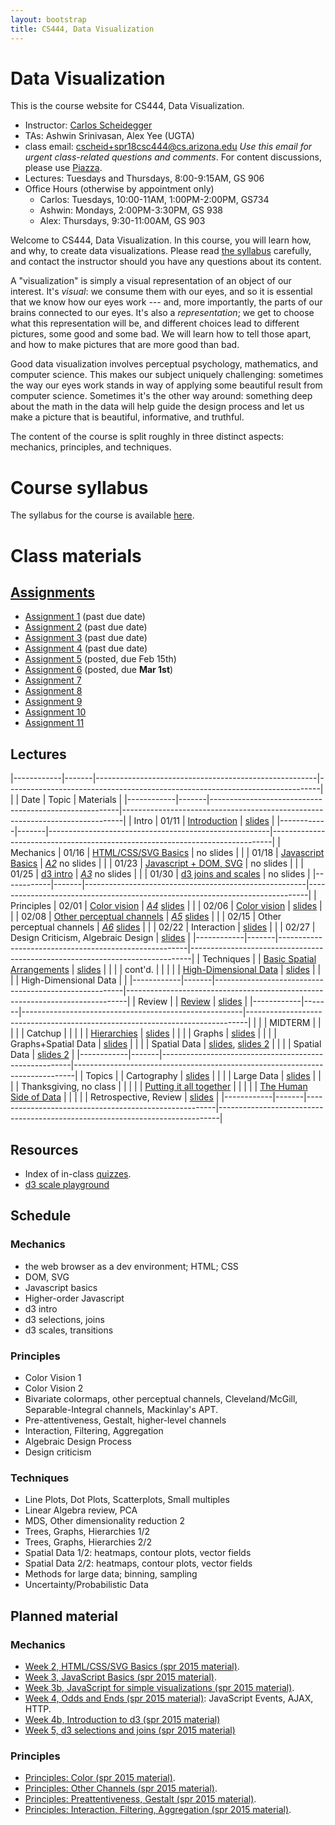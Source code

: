 ```yaml
---
layout: bootstrap
title: CS444, Data Visualization
---
```


# Data Visualization

This is the course website for CS444, Data Visualization.

* Instructor: [Carlos Scheidegger](http://cscheid.net)
* TAs: Ashwin Srinivasan, Alex Yee (UGTA)
* class email:
  [cscheid+spr18csc444@cs.arizona.edu](mailto:cscheid+spr18csc444@cs.arizona.edu)
  *Use this email for urgent class-related questions and
  comments*. For content
  discussions, please use [Piazza](https://piazza.com/arizona/spring2018/csc444/home).
* Lectures: Tuesdays and Thursdays, 8:00-9:15AM, GS 906
* Office Hours (otherwise by appointment only)
  * Carlos: Tuesdays, 10:00-11AM, 1:00PM-2:00PM, GS734
  * Ashwin: Mondays, 2:00PM-3:30PM, GS 938
  * Alex: Thursdays, 9:30-11:00AM, GS 903

Welcome to CS444, Data Visualization. In this course, you will learn
how, and why, to create data visualizations.  Please read
[the syllabus](syllabus.html) carefully, and contact the instructor
should you have any questions about its content.

A "visualization" is simply a visual representation of an object of
our interest. It's *visual*: we consume them with our eyes, and so it
is essential that we know how our eyes work --- and, more importantly,
the parts of our brains connected to our eyes. It's also a
*representation*; we get to choose what this representation will be,
and different choices lead to different pictures, some good and some
bad. We will learn how to tell those apart, and how to make pictures
that are more good than bad.

Good data visualization involves perceptual
psychology, mathematics, and computer science. This makes our subject
uniquely challenging: sometimes the way our eyes work stands in
way of applying some beautiful result from computer science. Sometimes
it's the other way around: something deep about the math in the data
will help guide the design process and let us make a picture that is beautiful,
informative, and truthful.

The content of the course is split roughly in three distinct aspects:
mechanics, principles, and techniques.


# Course syllabus

The syllabus for the course is available [here](syllabus.html).

# Class materials

## [Assignments](assignments.html)

* [Assignment 1](assignment_1.html) (past due date)
* [Assignment 2](assignment_2.html) (past due date)
* [Assignment 3](assignment_3.html) (past due date)
* [Assignment 4](assignment_4.html) (past due date)
* [Assignment 5](assignment_5.html) (posted, due Feb 15th)
* [Assignment 6](assignment_6.html) (posted, due **Mar 1st**)
* [Assignment 7](assignment_7.html)
* [Assignment 8](assignment_8.html)
* [Assignment 9](assignment_9.html)
* [Assignment 10](assignment_10.html)
* [Assignment 11](assignment_11.html)

## Lectures

|------------|-------|-------------------------------------------------------|------------------------------------------------------------------------------|
|            | Date  | Topic                                                 | Materials                                                                    |
|------------|-------|-------------------------------------------------------|------------------------------------------------------------------------------|
| Intro      | 01/11 | [Introduction](lectures/week1.html)                   | [slides](slides/lecture%201.pdf)                                             |
|------------|-------|-------------------------------------------------------|------------------------------------------------------------------------------|
| Mechanics  | 01/16 | [HTML/CSS/SVG Basics](lectures/lecture2.html)         | no slides                                                                    |
|            | 01/18 | [Javascript Basics](lectures/lecture3.html)           | *[A2](assignment_2.html)* no slides                                          |
|            | 01/23 | [Javascript + DOM, SVG](lectures/lecture4.html)       | no slides                                                                    |
|            | 01/25 | [d3 intro](lectures/lecture5.html)                    | *[A3](assignment_3.html)* no slides                                          |
|            | 01/30 | [d3 joins and scales](lectures/lecture6.html)         | no slides                                                                    |
|------------|-------|-------------------------------------------------------|------------------------------------------------------------------------------|
| Principles | 02/01 | [Color vision](lectures/lecture7.html)                | *[A4](assignment_4.html)* [slides](slides/color-spr18-csc444.pdf)            |
|            | 02/06 | [Color vision](lectures/lecture7.html)                | [slides](slides/color-2-spr18-csc444.pdf)                                    |
|            | 02/08 | [Other perceptual channels](lectures/lecture9.html)   | *[A5](assignment_5.html)* [slides](slides/Other%20Channels%201.pdf)          |
|            | 02/15 | Other perceptual channels                             | *[A6](assignment_6.html)* [slides](slides/other-channels-2-spr18-csc444.pdf) |
|            | 02/22 | Interaction                                           | [slides](slides/interaction.pdf)                                             |
|            | 02/27 | Design Criticism, Algebraic Design                    | [slides](slides/algebraic-process-spr18-csc444.pdf)                          |
|------------|-------|-------------------------------------------------------|------------------------------------------------------------------------------|
| Techniques |       | [Basic Spatial Arrangements](lectures/lecture13.html) | [slides](slides/basic%20spatial%20arrangements.pdf)                          |
|            |       | cont'd.                                               |                                                                              |
|            |       | [High-Dimensional Data](lectures/lecture15.html)      | [slides](slides/Dimensionality%20Reduction.pdf)                              |
|            |       | High-Dimensional Data                                 |                                                                              |
|------------|-------|-------------------------------------------------------|------------------------------------------------------------------------------|
| Review     |       | [Review](lectures/lecture17.html)                     | [slides](slides/midterm%20review.pdf)                                        |
|------------|-------|-------------------------------------------------------|------------------------------------------------------------------------------|
|            |       | MIDTERM                                               |                                                                              |
|            |       | Catchup                                               |                                                                              |
|            |       | [Hierarchies](lectures/lecture18.html)                | [slides](slides/Hierarchies.pdf)                                             |
|            |       | Graphs                                                | [slides](slides/Graphs.pdf)                                                  |
|            |       | Graphs+Spatial Data                                   | [slides](slides/spatial_data.pdf)                                            |
|            |       | Spatial Data                                          | [slides](slides/spatial_data.pdf), [slides 2](slides/spatial_data_2.pdf)     |
|            |       | Spatial Data                                          | [slides 2](slides/spatial_data_2.pdf)                                        |
|------------|-------|-------------------------------------------------------|------------------------------------------------------------------------------|
| Topics     |       | Cartography                                           | [slides](slides/cartography.pdf)                                             |
|            |       | Large Data                                            | [slides](slides/large%20data.pdf)                                            |
|            |       | Thanksgiving, no class                                |                                                                              |
|            |       | [Putting it all together](lectures/lecture25.html)    |                                                                              |
|            |       | [The Human Side of Data](lectures/lecture26.html)     |                                                                              |
|            |       | Retrospective, Review                                 | [slides](slides/retrospective.pdf)                                           |
|------------|-------|-------------------------------------------------------|------------------------------------------------------------------------------|

## Resources

* Index of in-class [quizzes](quizzes/).
* [d3 scale playground](/projects/d3-scale-playground)

## Schedule

### Mechanics

* the web browser as a dev environment; HTML; CSS
* DOM, SVG
* Javascript basics
* Higher-order Javascript
* d3 intro
* d3 selections, joins
* d3 scales, transitions

### Principles

* Color Vision 1
* Color Vision 2
* Bivariate colormaps, other perceptual channels,
  Cleveland/McGill, Separable-Integral channels, Mackinlay's APT.
* Pre-attentiveness, Gestalt, higher-level channels
* Interaction, Filtering, Aggregation
* Algebraic Design Process
* Design criticism

### Techniques

* Line Plots, Dot Plots, Scatterplots, Small multiples
* Linear Algebra review, PCA							
* MDS, Other dimensionality reduction 2               
* Trees, Graphs, Hierarchies 1/2						    
* Trees, Graphs, Hierarchies 2/2						    
* Spatial Data 1/2: heatmaps, contour plots, vector fields
* Spatial Data 2/2: heatmaps, contour plots, vector fields
* Methods for large data; binning, sampling
* Uncertainty/Probabilistic Data

## Planned material

### Mechanics

* [Week 2, HTML/CSS/SVG Basics (spr 2015 material)](../../spr15/cs444/lectures/week2.html).
* [Week 3, JavaScript Basics (spr 2015 material)](../../spr15/cs444/lectures/week3.html).
* [Week 3b, JavaScript for simple visualizations (spr 2015 material)](../../spr15/cs444/lectures/week3b.html).
* [Week 4, Odds and Ends (spr 2015 material)](../../spr15/cs444/lectures/week4.html): JavaScript Events, AJAX, HTTP.
* [Week 4b, Introduction to d3 (spr 2015 material)](../../spr15/cs444/lectures/week4b.html)
* [Week 5, d3 selections and joins (spr 2015 material)](../../spr15/cs444/lectures/week5.html)

### Principles

* [Principles: Color (spr 2015 material)](../../spr15/cs444/lectures/week6b.html).
* [Principles: Other Channels (spr 2015 material)](../../spr15/cs444/lectures/week7b.html).
* [Principles: Preattentiveness, Gestalt (spr 2015 material)](../../spr15/cs444/lectures/week8.html).
* [Principles: Interaction, Filtering, Aggregation (spr 2015 material)](../../spr15/cs444/lectures/week8b.html).
